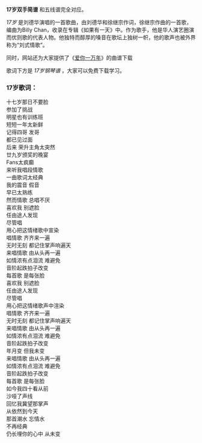 

**17岁双手简谱** 和五线谱完全对应。

_17岁_ 是刘德华演唱的一首歌曲，由刘德华和徐继宗作词，徐继宗作曲的一首歌，编曲为Billy
Chan，收录在专辑《如果有一天》中。作为歌手，他是华人演艺圈演而优则歌的代表人物。他独特而醇厚的嗓音在歌坛上独树一帜，他的歌声也被外界称为“刘式情歌”。

同时，网站还为大家提供了《[爱你一万年](Music-5637-爱你一万年-刘德华.html "爱你一万年")》的曲谱下载

歌词下方是 _17岁钢琴谱_ ，大家可以免费下载学习。

### 17岁歌词：

十七岁那日不要脸  
参加了挑战  
明星也有训练班  
短短一年太新鲜  
记得四哥 发哥  
都已见过面  
后来 荣升主角太突然  
廿九岁颁奖的晚宴  
Fans太疯癫  
来听我唱段情歌  
一曲歌词太经典  
我的震音 假音  
早已太熟练  
然而情歌 总唱不厌  
喜欢我 别遮脸  
任由途人发现  
尽管唱  
用心把这情绪歌中宣染  
唱情歌 齐齐来一遍  
无时无刻 都记住掌声响遍天  
来唱情歌 由从头再一遍  
如情浓有点泪流 难避免  
音阶起跌拍子改变  
每首歌 是每张脸  
喜欢我 别遮脸  
任由途人发现  
尽管唱  
用心把这情绪歌声中渲染  
唱情歌 齐齐来一遍  
无时无刻 都记住掌声响遍天  
来唱情歌 由从头再一遍  
如情浓有点泪流 难避免  
音阶起跌拍子改变  
年月变 但我未变  
来唱情歌 由从头再一遍  
如情浓有点泪流 难避免  
音阶起跌拍子改变  
每首歌 是每张脸  
如今我四十看从前  
沙哑了声线  
回忆我冀望那掌声  
从依然到今天  
那首潮水 忘情水  
不再经典  
仍长埋你的心中 从未变

